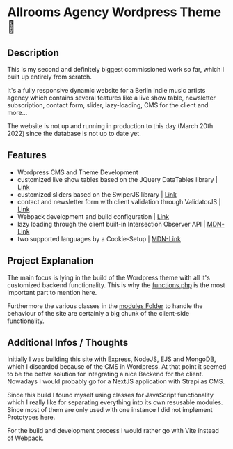 # Allrooms Agency Wordpress Theme :musical_note:

## Description

This is my second and definitely biggest commissioned work so far, which I built up entirely from scratch.

It's a fully responsive dynamic website for a Berlin Indie music artists agency which contains several features like a live show table, newsletter subscription, contact form, slider, lazy-loading, CMS for the client and more...

The website is not up and running in production to this day (March 20th 2022) since the database is not up to date yet.

## Features

-   Wordpress CMS and Theme Development
-   customized live show tables based on the JQuery DataTables library | [Link](https://datatables.net/)
-   customized sliders based on the SwiperJS library | [Link](https://swiperjs.com/)
-   contact and newsletter form with client validation through ValidatorJS | [Link](https://www.npmjs.com/package/validatorjs)
-   Webpack development and build configuration | [Link](https://webpack.js.org/)
-   lazy loading through the client built-in Intersection Observer API | [MDN-Link](https://developer.mozilla.org/en-US/docs/Web/API/Intersection_Observer_API)
-   two supported languages by a Cookie-Setup | [MDN-Link](https://developer.mozilla.org/en-US/docs/Web/API/Document/cookie)

## Project Explanation

The main focus is lying in the build of the Wordpress theme with all it's customized backend functionality. This is why the [functions.php](/wp-content/themes/allrooms-theme/functions.php) is the most important part to mention here.

Furthermore the various classes in the [modules Folder](/wp-content/themes/allrooms-theme/src/js/modules/) to handle the behaviour of the site are certainly a big chunk of the client-side functionality.

## Additional Infos / Thoughts


Initially I was building this site with Express, NodeJS, EJS and MongoDB, which I discarded because of the CMS in Wordpress. At that point it seemed to be the better solution for integrating a nice Backend for the client. Nowadays I would probably go for a NextJS application with Strapi as CMS.

Since this build I found myself using classes for JavaScript functionality which I really like for separating everything into its own resusable modules. Since most of them are only used with one instance I did not implement Prototypes here.

For the build and development process I would rather go with Vite instead of Webpack.
